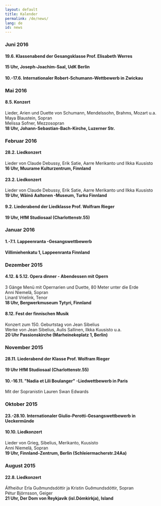 ```yaml
---
layout: default
title: Kalender
permalink: /de/news/
lang: de
id: news
---
```


### Juni 2016  

#### 19.6. Klassenabend der Gesangsklasse Prof. Elisabeth Werres  
__15 Uhr, Joseph-Joachim-Saal, UdK Berlin__  

#### 10.-17.6. Internationaler Robert-Schumann-Wettbewerb in Zwickau  

### Mai 2016  

#### 8.5. Konzert  
Lieder, Arien und Duette von Schumann, Mendelssohn, Brahms, Mozart u.a.  
Maya Blaustein, Sopran  
Melissa Sofner, Mezzosopran  
__18 Uhr, Johann-Sebastian-Bach-Kirche, Luzerner Str.__  

### Februar 2016  

#### 28.2. Liedkonzert  
Lieder von Claude Debussy, Erik Satie, Aarre Merikanto und Ilkka Kuusisto  
__16 Uhr, Muurame Kulturzentrum, Finnland__  

#### 23.2. Liedkonzert  
Lieder von Claude Debussy, Erik Satie, Aarre Merikanto und Ilkka Kuusisto  
__19 Uhr, Wäinö Aaltonen -Museum, Turku Finnland__  

#### 9.2. Liederabend der Liedklasse Prof. Wolfram Rieger  
__19 Uhr, HfM Studiosaal (Charlottenstr.55)__  

### Januar 2016  

#### 1.-7.1. Lappeenranta -Gesangswettbewerb  
__Villimiehenkatu 1, Lappeenranta Finnland__  

### Dezember 2015  

#### 4.12. & 5.12. Opera dinner - Abendessen mit Opern  
3 Gänge Menü mit Opernarien und Duette, 80 Meter unter die Erde  
Anni Niemelä, Sopran  
Linard Vrielink, Tenor  
__18 Uhr, Bergwerkmuseum Tytyri, Finnland__  

#### 8.12. Fest der finnischen Musik  
Konzert zum 150. Geburtstag von Jean Sibelius  
Werke von Jean Sibelius, Aulis Sallinen, Ilkka Kuusisto u.a.  
__20 Uhr Passionskirche (Marheinekeplatz 1, Berlin)__  

### November 2015  

#### 28.11. Liederabend der Klasse Prof. Wolfram Rieger  
__19 Uhr HfM Studiosaal (Charlottenstr.55)__  

#### 10.-16.11. "Nadia et Lili Boulanger" -Liedwettbewerb in Paris  
Mit der Sopranistin Lauren Swan Edwards  

### Oktober 2015  

#### 23.-28.10. Internationaler Giulio-Perotti-Gesangswettbewerb in Ueckermünde  

#### 10.10. Liedkonzert
Lieder von Grieg, Sibelius, Merikanto, Kuusisto  
Anni Niemelä, Sopran  
__19 Uhr, Finnland-Zentrum, Berlin (Schleiermacherstr.24Aa)__  

### August 2015

#### 22.8. Liedkonzert
Álfheiður Erla Guðmundsdóttir ja Kristin Guðmundsdóttir, Sopran  
Pétur Björnsson, Geiger  
__21 Uhr, Der Dom von Reykjavík (isl.Dómkirkja), Island__

